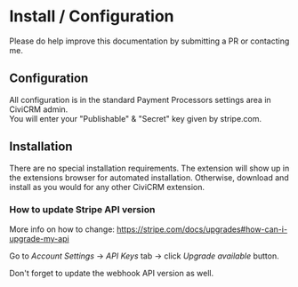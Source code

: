 # Install / Configuration
Please do help improve this documentation by submitting a PR or contacting me.

## Configuration
All configuration is in the standard Payment Processors settings area in CiviCRM admin.  
You will enter your "Publishable" & "Secret" key given by stripe.com.  

## Installation
There are no special installation requirements.
The extension will show up in the extensions browser for automated installation.
Otherwise, download and install as you would for any other CiviCRM extension.

### How to update Stripe API version
More info on how to change:  https://stripe.com/docs/upgrades#how-can-i-upgrade-my-api

Go to _Account Settings_ -> _API Keys_ tab -> click _Upgrade available_ button.

Don't forget to update the webhook API version as well.
